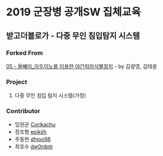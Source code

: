 # 2019 군장병 공개SW 집체교육
## 받고더블로가 - 다중 무인 침입탐지 시스템

### Forked From
[05 - 올빼미_아두이노를 이용한 야간피아식별장치](https://github.com/osam2017/2017_KOSSA_IoT) - by 김광영, 김태윤

### Project
1. 다중 무인 침입 탐지 시스템(가정)

### Contributor
- 임원균 [Corikachu](https://github.com/Corikachu)
- 정조형 [epikjjh](https://github.com/epikjjh)
- 주동현 [dhjoo98](https://github.com/dhjoo98)
- 최호수 [dw0rdptr](https://github.com/dw0rdptr)
